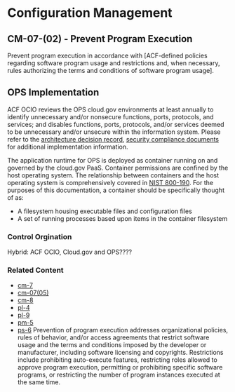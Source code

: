 # Configuration Management
## CM-07-(02) - Prevent Program Execution

Prevent program execution in accordance with [ACF-defined policies regarding software program usage and restrictions and, when necessary, rules authorizing the terms and conditions of software program usage].

## OPS Implementation

ACF OCIO reviews the OPS cloud.gov environments at least annually to identify unnecessary and/or nonsecure functions, ports, protocols, and services; and disables functions, ports, protocols, and/or services deemed to be unnecessary and/or unsecure within the information system.  Please refer to the [architecture decision record](https://github.com/HHS/OPRE-OPS/tree/main/docs/adr), [security compliance documents](https://github.com/HHS/OPRE-OPS/tree/issue-432-security-compliance-documentation/docs/Security-Compliance) for additional implementation information.

The application runtime for OPS is deployed as container running on and governed by the cloud.gov PaaS. Container permissions are confined by the host operating system. The relationship between containers and the host operating system is comprehensively covered in [NIST 800-190](https://nvlpubs.nist.gov/nistpubs/SpecialPublications/NIST.SP.800-190.pdf). For the purposes of this documentation, a container should be specifically thought of as:

* A filesystem housing executable files and configuration files
* A set of running processes based upon items in the container filesystem
### Control Orgination
Hybrid: ACF OCIO, Cloud.gov and OPS????
### Related Content

* [cm-7](../cm-07/index.md)
* [cm-07(05)](../cm-07-5/index.md)
* [cm-8](../cm-08/index.md)
* [pl-4](../pl-04/index.md)
* [pl-9](../pl-09/index.md)
* [pm-5](../pm-05/index.md)
* [ps-6](../ps-06/index.md)
Prevention of program execution addresses organizational policies, rules of behavior, and/or access agreements that restrict software usage and the terms and conditions imposed by the developer or manufacturer, including software licensing and copyrights. Restrictions include prohibiting auto-execute features, restricting roles allowed to approve program execution, permitting or prohibiting specific software programs, or restricting the number of program instances executed at the same time.
